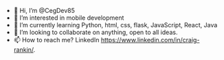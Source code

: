 - 👋 Hi, I’m @CegDev85
- 👀 I’m interested in mobile development
- 🌱 I’m currently learning Python, html, css, flask, JavaScript, React, Java
- 💞️ I’m looking to collaborate on anything, open to all ideas.
- 📫 How to reach me? LinkedIn https://www.linkedin.com/in/craig-rankin/.

<!---
CegDev85/CegDev85 is a ✨ special ✨ repository because its `README.md` (this file) appears on your GitHub profile.
You can click the Preview link to take a look at your changes.
--->
